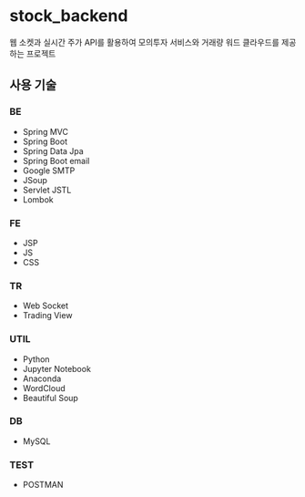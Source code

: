 # stock_backend
웹 소켓과 실시간 주가 API를 활용하여 모의투자 서비스와 거래량 워드 클라우드를 제공하는 프로젝트


## 사용 기술 

### **BE**
 - Spring MVC
 - Spring Boot
 - Spring Data Jpa
 - Spring Boot email
 - Google SMTP 
 - JSoup
 - Servlet JSTL
 - Lombok

 ### **FE**
 - JSP
 - JS
 - CSS
 
 
  ### **TR**
 - Web Socket
 - Trading View
 

 ### **UTIL**
 - Python
 - Jupyter Notebook
 - Anaconda
 - WordCloud
 - Beautiful Soup
 
  ### **DB**
 - MySQL

  ### **TEST**
 - POSTMAN
